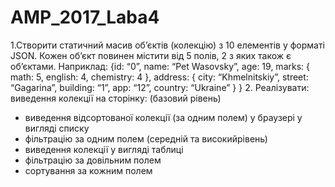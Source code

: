 # AMP_2017_Laba4
1.Створити статичний масив об’єктів (колекцію) з 10 елементів у форматі JSON.
Кожен об’єкт повинен містити від 5 полів, 2 з яких також є об’єктами. Наприклад:
{id: “0”,
name: “Pet Wasovsky”,
age: 19,
marks: {
math: 5,
english: 4,
chemistry: 4
},
address: {
city: “Khmelnitskiy”,
street: “Gagarina”,
building: “1”,
app: “12”,
country: “Ukraine”
}
}
2.
Реалізувати: виведення колекції на сторінку:
(базовий рівень) 
- виведення відсортованої колекції (за одним полем) у браузері у вигляді списку
- фільтрацію за одним полем 
(середній та високийрівень) 
- виведення колекції у вигляді таблиці
- фільтрацію за довільним полем
- сортування за кожним полем
